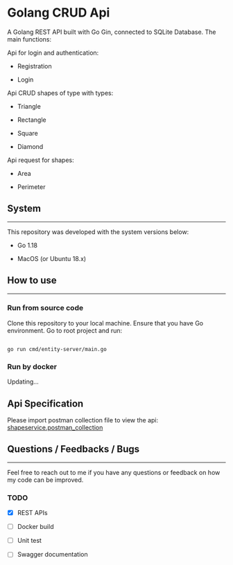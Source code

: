 
  

# Golang CRUD Api

  

A Golang REST API built with Go Gin, connected to SQLite Database. The main functions:

Api for login and authentication:

- Registration

- Login

Api CRUD shapes of type with types:

- Triangle

- Rectangle

- Square

- Diamond

  

Api request for shapes:

- Area

- Perimeter

  
  

## System

  

---

  

This repository was developed with the system versions below:

  

- Go 1.18

- MacOS (or Ubuntu 18.x)

  

## How to use

---
### Run from source code

Clone this repository to your local machine. Ensure that you have Go environment. Go to root project and run:
```

go run cmd/entity-server/main.go

```
### Run by docker
Updating...

## Api Specification
Please import postman collection file to view the api: [shapeservice.postman_collection](https://github.com/phuongnc/GoGin-RestApi/blob/master/docs/shapeservice.postman_collection.json)


  

## Questions / Feedbacks / Bugs

  

---

  

Feel free to reach out to me if you have any questions or feedback on how my code can be improved.

  

### TODO

  

- [x] REST APIs

- [ ] Docker build

- [ ] Unit test

- [ ] Swagger documentation